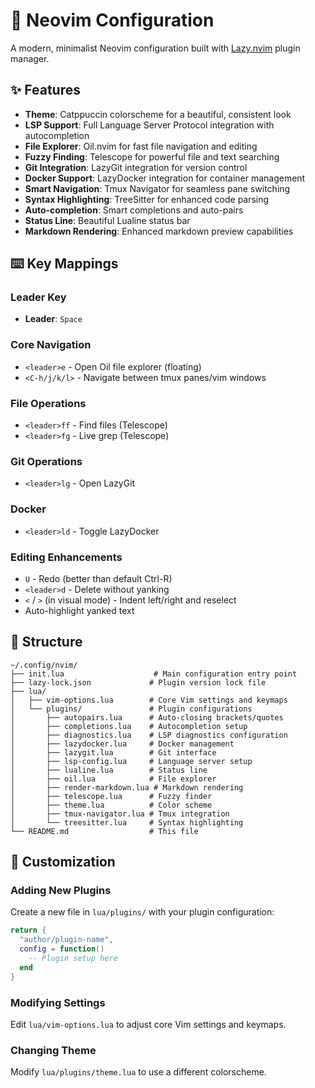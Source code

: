 # 🚀 Neovim Configuration

A modern, minimalist Neovim configuration built with [Lazy.nvim](https://github.com/folke/lazy.nvim) plugin manager.

## ✨ Features

- **Theme**: Catppuccin colorscheme for a beautiful, consistent look
- **LSP Support**: Full Language Server Protocol integration with autocompletion
- **File Explorer**: Oil.nvim for fast file navigation and editing
- **Fuzzy Finding**: Telescope for powerful file and text searching
- **Git Integration**: LazyGit integration for version control
- **Docker Support**: LazyDocker integration for container management
- **Smart Navigation**: Tmux Navigator for seamless pane switching
- **Syntax Highlighting**: TreeSitter for enhanced code parsing
- **Auto-completion**: Smart completions and auto-pairs
- **Status Line**: Beautiful Lualine status bar
- **Markdown Rendering**: Enhanced markdown preview capabilities

## ⌨️ Key Mappings

### Leader Key
- **Leader**: `Space`

### Core Navigation
- `<leader>e` - Open Oil file explorer (floating)
- `<C-h/j/k/l>` - Navigate between tmux panes/vim windows

### File Operations
- `<leader>ff` - Find files (Telescope)
- `<leader>fg` - Live grep (Telescope)

### Git Operations
- `<leader>lg` - Open LazyGit

### Docker
- `<leader>ld` - Toggle LazyDocker

### Editing Enhancements
- `U` - Redo (better than default Ctrl-R)
- `<leader>d` - Delete without yanking
- `<` / `>` (in visual mode) - Indent left/right and reselect
- Auto-highlight yanked text

## 📁 Structure

```
~/.config/nvim/
├── init.lua                    # Main configuration entry point
├── lazy-lock.json             # Plugin version lock file
├── lua/
│   ├── vim-options.lua        # Core Vim settings and keymaps
│   └── plugins/               # Plugin configurations
│       ├── autopairs.lua      # Auto-closing brackets/quotes
│       ├── completions.lua    # Autocompletion setup
│       ├── diagnostics.lua    # LSP diagnostics configuration
│       ├── lazydocker.lua     # Docker management
│       ├── lazygit.lua        # Git interface
│       ├── lsp-config.lua     # Language server setup
│       ├── lualine.lua        # Status line
│       ├── oil.lua            # File explorer
│       ├── render-markdown.lua # Markdown rendering
│       ├── telescope.lua      # Fuzzy finder
│       ├── theme.lua          # Color scheme
│       ├── tmux-navigator.lua # Tmux integration
│       └── treesitter.lua     # Syntax highlighting
└── README.md                  # This file
```

## 🎨 Customization

### Adding New Plugins
Create a new file in `lua/plugins/` with your plugin configuration:

```lua
return {
  "author/plugin-name",
  config = function()
    -- Plugin setup here
  end
}
```

### Modifying Settings
Edit `lua/vim-options.lua` to adjust core Vim settings and keymaps.

### Changing Theme
Modify `lua/plugins/theme.lua` to use a different colorscheme.
